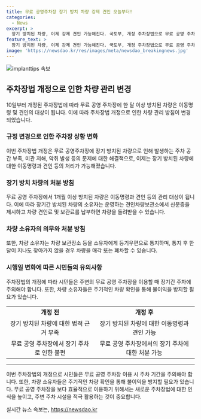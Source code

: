 ```yaml
---
title: 무료 공영주차장 장기 방치 차량 강제 견인 오늘부터!
categories:
  - News
excerpt: >
  장기 방치된 차량, 이제 강제 견인 가능해진다. 국토부, 개정 주차장법으로 무료 공영 주차장에 한 달 이상 방치된 차량에 이동명령·견인 등의 조치 가능하다고 밝혀 - 국토교통부는 10일부터 새로운 개정 주차장법이 시행되어 무료 공영 주차장에 있는 장기간 방치된 차량에 대한 강제 견인이 가능하다고 발표했다. 장기 방치된 차량으로 인해 발생하는 주차 공간 부족, 미관 저해, 악취 등의 문제를 해결하기 위한 조치로, 소유자는 견인 후 24시간 내 차량을 찾지 않을 경우 소유자에게 통지하고, 한 달 이내로 찾지 않을 시 매각·폐차될 수 있다.
feature_text: >
  장기 방치된 차량, 이제 강제 견인 가능해진다. 국토부, 개정 주차장법으로 무료 공영 주차장에 한 달 이상 방치된 차량에 이동명령·견인 등의 조치 가능하다고 밝혀 - 국토교통부는 10일부터 새로운 개정 주차장법이 시행되어 무료 공영 주차장에 있는 장기간 방치된 차량에 대한 강제 견인이 가능하다고 발표했다. 장기 방치된 차량으로 인해 발생하는 주차 공간 부족, 미관 저해, 악취 등의 문제를 해결하기 위한 조치로, 소유자는 견인 후 24시간 내 차량을 찾지 않을 경우 소유자에게 통지하고, 한 달 이내로 찾지 않을 시 매각·폐차될 수 있다.
image: 'https://newsdao.kr/res/images/meta/newsdao_breakingnews.jpg'
---
```


<p><img src="https://newsdao.kr/res/images/meta/newsdao_breakingnews.jpg" alt="implanttips 속보" /></p>

<h2 data-ke-size="size26">주차장법 개정으로 인한 차량 관리 변경</h2>

<p data-ke-size="size16">10일부터 개정된 주차장법에 따라 무료 공영 주차장에 한 달 이상 방치된 차량은 이동명령 및 견인의 대상이 됩니다. 이에 따라 주차장법 개정으로 인한 차량 관리 방침이 변경되었습니다.</p>

<h3>규정 변경으로 인한 주차장 상황 변화</h3>

<p data-ke-size="size16">이번 주차장법 개정은 무료 공영주차장에 장기 방치된 차량으로 인해 발생하는 주차 공간 부족, 미관 저해, 악취 발생 등의 문제에 대한 해결책으로, 이제는 장기 방치된 차량에 대한 이동명령과 견인 등의 처리가 가능해졌습니다.</p>

<h3>장기 방치 차량의 처분 방침</h3>

<p data-ke-size="size16">무료 공영 주차장에서 1개월 이상 방치된 차량은 이동명령과 견인 등의 관리 대상이 됩니다. 이에 따라 장기간 방치된 차량의 소유자는 운영하는 견인차량보관소에서 신분증을 제시하고 차량 견인료 및 보관료를 납부하면 차량을 돌려받을 수 있습니다.</p>

<h3>차량 소유자의 의무와 처분 방침</h3>

<p data-ke-size="size16">또한, 차량 소유자는 차량 보관장소 등을 소유자에게 등기우편으로 통지하며, 통지 후 한 달이 지나도 찾아가지 않을 경우 차량을 매각 또는 폐차할 수 있습니다.</p>

<h3>시행일 변화에 따른 시민들의 유의사항</h3>

<p data-ke-size="size16">주차장법의 개정에 따라 시민들은 주변의 무료 공영 주차장을 이용할 때 장기간 주차에 주의해야 합니다. 또한, 차량 소유자들은 주기적인 차량 확인을 통해 불이익을 방지할 필요가 있습니다.</p>

<table>
    <tr>
        <td style="text-align: center; height: 17px;"><b>개정 전</b></td>
        <td style="text-align: center; height: 17px;"><b>개정 후</b></td>
    </tr>
    <tr>
        <td style="text-align: center; height: 17px;">장기 방치된 차량에 대한 법적 근거 부족</td>
        <td style="text-align: center; height: 17px;">장기 방치된 차량에 대한 이동명령과 견인 가능</td>
    </tr>
    <tr>
        <td style="text-align: center; height: 17px;">무료 공영 주차장에서 장기 주차로 인한 불편</td>
        <td style="text-align: center; height: 17px;">무료 공영 주차장에서의 장기 주차에 대한 처분 가능</td>
    </tr>
</table>

<hr>

<p data-ke-size="size16">이번 주차장법의 개정으로 시민들은 무료 공영 주차장 이용 시 주차 기간을 주의해야 합니다. 또한, 차량 소유자들은 주기적인 차량 확인을 통해 불이익을 방지할 필요가 있습니다. 무료 공영 주차장을 보다 효율적으로 이용하기 위해서는 새로운 주차장법에 대한 인식을 높이고, 주변 주차 시설을 적극 활용하는 것이 중요합니다.</p>
실시간 뉴스 속보는, <a href="https://newsdao.kr" rel="dofollow">https://newsdao.kr</a>


